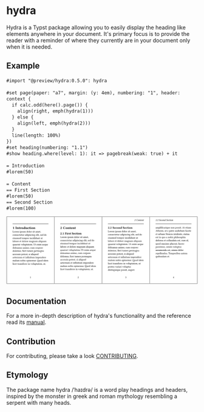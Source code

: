 # hydra
Hydra is a Typst package allowing you to easily display the heading like elements anywhere in your
document. It's primary focus is to provide the reader with a reminder of where they currently are in
your document only when it is needed.

## Example
```typst
#import "@preview/hydra:0.5.0": hydra

#set page(paper: "a7", margin: (y: 4em), numbering: "1", header: context {
  if calc.odd(here().page()) {
    align(right, emph(hydra(1)))
  } else {
    align(left, emph(hydra(2)))
  }
  line(length: 100%)
})
#set heading(numbering: "1.1")
#show heading.where(level: 1): it => pagebreak(weak: true) + it

= Introduction
#lorem(50)

= Content
== First Section
#lorem(50)
== Second Section
#lorem(100)
```
![ex]

## Documentation
For a more in-depth description of hydra's functionality and the reference read its [manual].

## Contribution
For contributing, please take a look [CONTRIBUTING][contrib].

## Etymology
The package name hydra /ˈhaɪdrə/ is a word play headings and headers, inspired by the monster in
greek and roman mythology resembling a serpent with many heads.

[ex]: examples/example.png
[manual]: doc/manual.pdf
[contrib]: CONTRIBUTING.md
